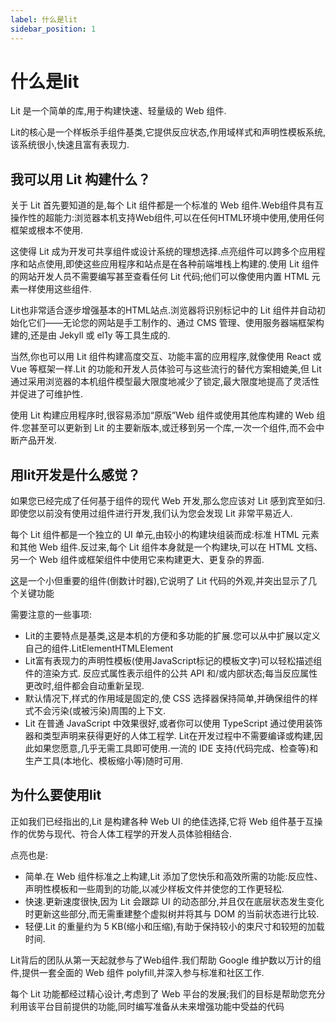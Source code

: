 ```yaml
---
label: 什么是lit
sidebar_position: 1
---
```

# 什么是lit

Lit 是一个简单的库,用于构建快速、轻量级的 Web 组件.

Lit的核心是一个样板杀手组件基类,它提供反应状态,作用域样式和声明性模板系统,该系统很小,快速且富有表现力.

## 我可以用 Lit 构建什么？

关于 Lit 首先要知道的是,每个 Lit 组件都是一个标准的 Web 组件.Web组件具有互操作性的超能力:浏览器本机支持Web组件,可以在任何HTML环境中使用,使用任何框架或根本不使用.

这使得 Lit 成为开发可共享组件或设计系统的理想选择.点亮组件可以跨多个应用程序和站点使用,即使这些应用程序和站点是在各种前端堆栈上构建的.使用 Lit 组件的网站开发人员不需要编写甚至查看任何 Lit 代码;他们可以像使用内置 HTML 元素一样使用这些组件.

Lit也非常适合逐步增强基本的HTML站点.浏览器将识别标记中的 Lit 组件并自动初始化它们——无论您的网站是手工制作的、通过 CMS 管理、使用服务器端框架构建的,还是由 Jekyll 或 el1y 等工具生成的.

当然,你也可以用 Lit 组件构建高度交互、功能丰富的应用程序,就像使用 React 或 Vue 等框架一样.Lit 的功能和开发人员体验可与这些流行的替代方案相媲美,但 Lit 通过采用浏览器的本机组件模型最大限度地减少了锁定,最大限度地提高了灵活性并促进了可维护性.

使用 Lit 构建应用程序时,很容易添加“原版”Web 组件或使用其他库构建的 Web 组件.您甚至可以更新到 Lit 的主要新版本,或迁移到另一个库,一次一个组件,而不会中断产品开发.

## 用lit开发是什么感觉？

如果您已经完成了任何基于组件的现代 Web 开发,那么您应该对 Lit 感到宾至如归.即使您以前没有使用过组件进行开发,我们认为您会发现 Lit 非常平易近人.

每个 Lit 组件都是一个独立的 UI 单元,由较小的构建块组装而成:标准 HTML 元素和其他 Web 组件.反过来,每个 Lit 组件本身就是一个构建块,可以在 HTML 文档、另一个 Web 组件或框架组件中使用它来构建更大、更复杂的界面.

[这](https://lit.dev/playground/#sample=docs/what-is-lit)是一个小但重要的组件(倒数计时器),它说明了 Lit 代码的外观,并突出显示了几个关键功能

需要注意的一些事项:

- Lit的主要特点是基类,这是本机的方便和多功能的扩展.您可以从中扩展以定义自己的组件.LitElementHTMLElement
- Lit富有表现力的声明性模板(使用JavaScript标记的模板文字)可以轻松描述组件的渲染方式.
反应式属性表示组件的公共 API 和/或内部状态;每当反应属性更改时,组件都会自动重新呈现.
- 默认情况下,样式的作用域是固定的,使 CSS 选择器保持简单,并确保组件的样式不会污染(或被污染)周围的上下文.
- Lit 在普通 JavaScript 中效果很好,或者你可以使用 TypeScript 通过使用装饰器和类型声明来获得更好的人体工程学.
Lit在开发过程中不需要编译或构建,因此如果您愿意,几乎无需工具即可使用.一流的 IDE 支持(代码完成、检查等)和生产工具(本地化、模板缩小等)随时可用.

## 为什么要使用lit

正如我们已经指出的,Lit 是构建各种 Web UI 的绝佳选择,它将 Web 组件基于互操作的优势与现代、符合人体工程学的开发人员体验相结合.

点亮也是:

- 简单.在 Web 组件标准之上构建,Lit 添加了您快乐和高效所需的功能:反应性、声明性模板和一些周到的功能,以减少样板文件并使您的工作更轻松.
- 快速.更新速度很快,因为 Lit 会跟踪 UI 的动态部分,并且仅在底层状态发生变化时更新这些部分,而无需重建整个虚拟树并将其与 DOM 的当前状态进行比较.
- 轻便.Lit 的重量约为 5 KB(缩小和压缩),有助于保持较小的束尺寸和较短的加载时间.

Lit背后的团队从第一天起就参与了Web组件.我们帮助 Google 维护数以万计的组件,提供一套全面的 Web 组件 polyfill,并深入参与标准和社区工作.

每个 Lit 功能都经过精心设计,考虑到了 Web 平台的发展;我们的目标是帮助您充分利用该平台目前提供的功能,同时编写准备从未来增强功能中受益的代码
